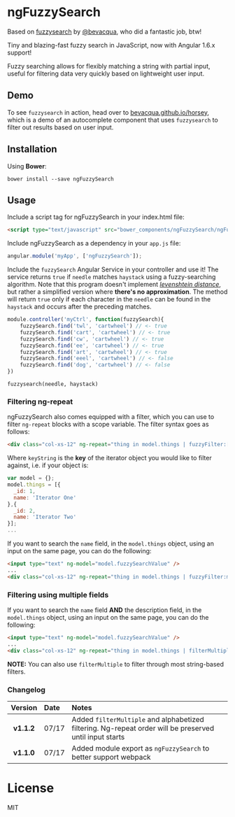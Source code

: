 # ngFuzzySearch

Based on [fuzzysearch](https://github.com/bevacqua/fuzzysearch) by [@bevacqua](https://github.com/bevacqua), who did a fantastic job, btw!

Tiny and blazing-fast fuzzy search in JavaScript, now with Angular 1.6.x support!

Fuzzy searching allows for flexibly matching a string with partial input, useful for filtering data very quickly based on lightweight user input.

## Demo

To see `fuzzysearch` in action, head over to [bevacqua.github.io/horsey][3], which is a demo of an autocomplete component that uses `fuzzysearch` to filter out results based on user input.

## Installation

Using **Bower**:

```shell
bower install --save ngFuzzySearch
```

## Usage

Include a script tag for ngFuzzySearch in your index.html file:

```html
<script type="text/javascript" src="bower_components/ngFuzzySearch/ngFuzzySearch.js"></script>
```

Include ngFuzzySearch as a dependency in your `app.js` file:

```js
angular.module('myApp', ['ngFuzzySearch']);
```

Include the `fuzzySearch` Angular Service in your controller and use it!
The service returns `true` if `needle` matches `haystack` using a fuzzy-searching algorithm. Note that this program doesn't implement _[levenshtein distance][2]_, but rather a simplified version where **there's no approximation**. The method will return `true` only if each character in the `needle` can be found in the `haystack` and occurs after the preceding matches.
```js
module.controller('myCtrl', function(fuzzySearch){
	fuzzySearch.find('twl', 'cartwheel') // <- true
	fuzzySearch.find('cart', 'cartwheel') // <- true
	fuzzySearch.find('cw', 'cartwheel') // <- true
	fuzzySearch.find('ee', 'cartwheel') // <- true
	fuzzySearch.find('art', 'cartwheel') // <- true
	fuzzySearch.find('eeel', 'cartwheel') // <- false
	fuzzySearch.find('dog', 'cartwheel') // <- false
})
```

`fuzzysearch(needle, haystack)`


### Filtering ng-repeat

ngFuzzySearch also comes equipped with a filter, which you can use to filter `ng-repeat` blocks with a scope variable.
The filter syntax goes as follows:

```html
<div class="col-xs-12" ng-repeat="thing in model.things | fuzzyFilter:[needle]:[keyString]">
```

Where `keyString` is the **key** of the iterator object you would like to filter against, i.e. if your object is:

```javascript
var model = {};
model.things = [{
  _id: 1,
  name: 'Iterator One'
},{
  _id: 2,
  name: 'Iterator Two'
}];
...
```
If you want to search the `name` field, in the `model.things` object, using an input on the same page, you can do the following:
```html
<input type="text" ng-model="model.fuzzySearchValue" />
...
<div class="col-xs-12" ng-repeat="thing in model.things | fuzzyFilter:model.fuzzySearchValue:'name'">
```

### Filtering using multiple fields
If you want to search the `name` field **AND** the description field, in the `model.things` object, using an input on the same page, you can do the following:
```html
<input type="text" ng-model="model.fuzzySearchValue" />
...
<div class="col-xs-12" ng-repeat="thing in model.things | filterMultiple:{name:model.fuzzySearchValue, desc:model.fuzzySearchValue}:'fuzzyFilter'">
```
**NOTE:** You can also use `filterMultiple` to filter through most string-based filters. 

### Changelog

| Version | Date | Notes |
|:-------:|:-----|:------|
| **v1.1.2** | 07/17 | Added `filterMultiple` and alphabetized filtering. Ng-repeat order will be preserved until input starts |
| **v1.1.0** | 07/17 | Added module export as `ngFuzzySearch` to better support webpack |

# License

MIT

[1]: https://cloud.githubusercontent.com/assets/934293/6550014/d3a86174-c5fc-11e4-8334-b2e2b0d38fad.png
[2]: http://en.wikipedia.org/wiki/Levenshtein_distance
[3]: http://bevacqua.github.io/horsey
[4]: http://jsperf.com/fuzzysearch-regex/14
